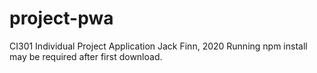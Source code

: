 # project-pwa
CI301 Individual Project Application
Jack Finn, 2020
Running npm install may be required after first download.
